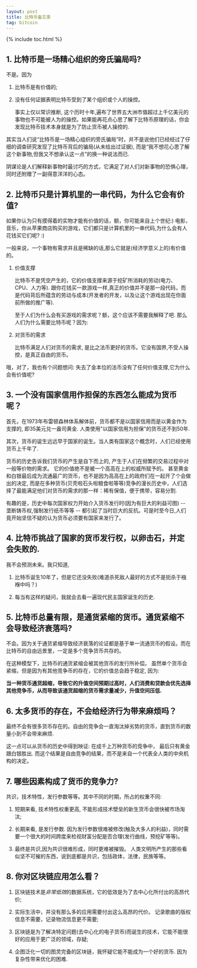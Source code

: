 ```yaml
---
layout: post
title: 比特币备忘录
tag: bitcoin
---
```


{% include toc.html %}

## 1. 比特币是一场精心组织的旁氏骗局吗?

不是。因为

1. 比特币是有价值的;

2. 没有任何证据表明比特币受到了某个组织或个人的操控。

    事实上仅以常识推断, 这个历时十年,遍布了世界五大洲市值超过上千亿美元的事物也不可能被人为的操控。如果能再花点心思了解下比特币原理的话，你会发现比特币技术本身就是为了防止货币被人操控的.

其实当人们说“比特币是一场精心组织的旁氏骗局”时，并不是说他们已经经过了仔细的调查研究发现了比特币背后的骗局(从未给出过证据), 而是“我不想花心思了解这个新事物,但我又不想承认这一点”的换一种说法而已.

阴谋论是人们解释新事物时最讨巧的方式，它满足了对人们对新事物的恐惧心理，同时还附赠了一副得意洋洋的心态。

## 2. 比特币只是计算机里的一串代码，为什么它会有价值?

如果你认为只有摸得着的实物才能有价值的话，额，你可能来自上个世纪:)  电影，音乐，你从苹果商店购买的游戏，它们都只是计算机里的一串代码,为什么会有人花钱买它们呢? :)

一般来说，一个事物有需求并且是稀缺的话,那么它就是(经济学意义上的)有价值的。

1. 价值支撑

    比特币不是凭空产生的，它的价值支撑来源于挖矿所消耗的劳动(电力、CPU、人力等).  跟你花钱买一款游戏一样,真正的价值并不是那一段代码，而是代码背后所蕴含的劳动与成本(开发者的开发，以及让这个游戏出现在你面前所做的推广等).

    至于人们为什么会有买游戏的需求呢？额，这个应该不需要我解释了吧. 那么人们为什么需要比特币呢？因为:

2. 对货币的需求

    比特币满足人们对货币的需求, 是比之法币更好的货币。它没有国界,不受人操控，是真正自由的货币。 

哦，对了，我也有个问题想问: 失去了金本位的法币没有了任何价值支撑,它为什么会有价值呢?

## 3. 一个没有国家信用作担保的东西怎么能成为货币呢？

首先，在1973年布雷顿森林体系解体前，货币都不是以国家信用而是以黄金作为支撑的, 即35美元兑一盎司黄金. 人类使用"以国家信用为担保"的货币还不到50年.

其次，货币的诞生远远早于国家的诞生。当人类有国家这个概念时，人们已经使用货币上千年了. 

货币的历史告诉我们货币的产生是自下而上的, 产生于人们在频繁的交易过程中对一般等价物的需求。 它的价值绝不是被一个高高在上的权威所赋予的。 
甚至黄金和白银最后成为流通最广的货币，也不是因为高高在上的政府们在一起开了个会做出的决定, 
而是在多种货币(贝壳啦石头啦粮食啦等等)竞争的漫长历史中，人们选择了最能满足他们对货币的需求的那一样：稀有保值，便于携带，容易分割.

有趣的是，历史中每次国家权力开始介入货币发行时(因为有巨大的利益可图) -- 垄断铸币权,强制发行纸币等等 -- 都引起了当时巨大的反抗。可是时至今日,人们竟开始坚信不疑的认为货币必须要有国家来发行了。

## 4. 比特币挑战了国家的货币发行权，以卵击石，并定会失败的.

我不会预测未来。我只知道,

1. 比特币诞生10年了，但是它还没失败(难道杀死敌人最好的方式不是扼杀于襁褓中吗？)

2. 每当有这样的疑问，我就会去看一遍现代民主国家诞生的历史.

## 5. 比特币总量有限，是通货紧缩的货币。通货紧缩不会导致经济衰落吗?

不会。因为关于通货紧缩导致经济衰落的论证都是基于单一流通货币的假设。而在比特币的自由远景里，一定是多个竞争货币共存的。

在这种模型下，比特币的通货紧缩会被其他货币的发行所补偿。 虽然单个货币会紧缩，但是因为有其他竞争币的存在，它的价值总会趋于稳定, 因为:

**当一种货币通货超缩，导致它的升值空间预期过高时，人们消费和贷款会优先选择其他竞争币，从而导致该通货超缩的货币需求量减少，升值空间压低.**

## 6. 太多货币的存在，不会给经济行为带来麻烦吗？

最终不会有很多货币存在的。自由的竞争会一直淘汰掉劣势的货币，直到货币的数量小到不会带来麻烦.

这一点可以从货币的历史中得到映证: 在成千上万种货币的竞争中， 最后只有黄金跟白银胜出. 而这个结果是自由竞争的结果，而不是来自一个代表全人类的中央机构的决定。

## 7. 哪些因素构成了货币的竞争力?

共识，技术特性，发行参数等等。其中不同的时期，所占的权重不同:

1. 短期来看, 技术特性权重更高, 不能形成技术壁垒的新生货币会很快被市场淘汰;

2. 长期来看, 是发行参数. 因为发行参数很难被修改(触及大多人的利益)，同时需要一个很大的时间跨度来检视财富分配是否合理(发行曲线，预挖矿等等)。

3. 最终是共识,因为共识很难形成，同时更难被摧毁。 人类文明所产生的那些看似坚不可摧的东西，说到底都是共识，包括政体，法律，民族等等。

## 8. 你对区块链应用怎么看？

1. 区块链技术是*非常低效*的数据系统，它的低效是为了去中心化所付出的高昂代价;

2. 实际生活中，并没有那么多的应用需要付出这么高昂的代价。 记录歌曲的版权信息不需要，记录物流信息更不需要;

3. 区块链是为了解决特定问题(去中心化的电子货币)而诞生的技术，它能不能很好的应用于更广泛的领域，存疑;

4. 企图泛化一切的图灵完备的区块链，我怀疑它能不能成为一个好的货币. 因为复杂性带来优化的困难.


